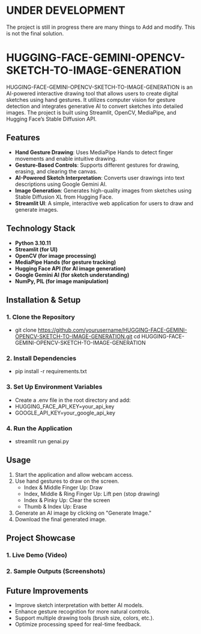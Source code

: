 # UNDER DEVELOPMENT

The project is still in progress there are many things to Add and modify.
This is not the final solution.

# HUGGING-FACE-GEMINI-OPENCV-SKETCH-TO-IMAGE-GENERATION

HUGGING-FACE-GEMINI-OPENCV-SKETCH-TO-IMAGE-GENERATION is an AI-powered interactive drawing tool that allows users to create digital sketches using hand gestures. It utilizes computer vision for gesture detection and integrates generative AI to convert sketches into detailed images. The project is built using Streamlit, OpenCV, MediaPipe, and Hugging Face’s Stable Diffusion API.

## Features

- **Hand Gesture Drawing**: Uses MediaPipe Hands to detect finger movements and enable intuitive drawing.
- **Gesture-Based Controls**: Supports different gestures for drawing, erasing, and clearing the canvas.
- **AI-Powered Sketch Interpretation**:  Converts user drawings into text descriptions using Google Gemini AI.
- **Image Generation**: Generates high-quality images from sketches using Stable Diffusion XL from Hugging Face.
- **Streamlit UI**: A simple, interactive web application for users to draw and generate images.

## Technology Stack

- **Python 3.10.11**     
- **Streamlit (for UI)**
- **OpenCV (for image processing)**
- **MediaPipe Hands (for gesture tracking)**
- **Hugging Face API (for AI image generation)**
- **Google Gemini AI (for sketch understanding)**
- **NumPy, PIL (for image manipulation)**

## Installation & Setup
### 1. Clone the Repository
- git clone https://github.com/yourusername/HUGGING-FACE-GEMINI-OPENCV-SKETCH-TO-IMAGE-GENERATION.git cd HUGGING-FACE-GEMINI-OPENCV-SKETCH-TO-IMAGE-GENERATION
### 2. Install Dependencies
- pip install -r requirements.txt
### 3. Set Up Environment Variables
- Create a .env file in the root directory and add:
- HUGGING_FACE_API_KEY=your_api_key
- GOOGLE_API_KEY=your_google_api_key
### 4. Run the Application
- streamlit run genai.py

## Usage
1. Start the application and allow webcam access.
2. Use hand gestures to draw on the screen.
   - Index & Middle Finger Up: Draw
   - Index, Middle & Ring Finger Up: Lift pen (stop drawing)
   - Index & Pinky Up: Clear the screen
   - Thumb & Index Up: Erase
3. Generate an AI image by clicking on "Generate Image."
4. Download the final generated image.

## Project Showcase
### 1. Live Demo (Video)


### 2. Sample Outputs (Screenshots)



## Future Improvements
- Improve sketch interpretation with better AI models.
- Enhance gesture recognition for more natural controls.
- Support multiple drawing tools (brush size, colors, etc.).
- Optimize processing speed for real-time feedback.
